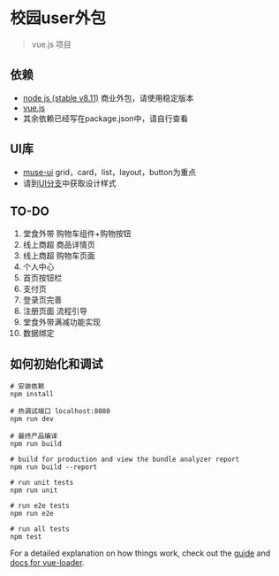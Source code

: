 
# 校园user外包

>vue.js 项目

## 依赖
* [node js (stable v8.11)](https://nodejs.org/en/) 商业外包，请使用稳定版本
* [vue.js](https://muse-ui.org/#/zh-CN) 
* 其余依赖已经写在package.json中，请自行查看

## UI库
* [muse-ui](https://muse-ui.org/#/zh-CN)  grid，card，list，layout，button为重点
* 请到[UI分支](http://120.24.90.180:10080/School_User_Epiboly/Web_vue)中获取设计样式

## TO-DO
1. 堂食外带 购物车组件+购物按钮
2. 线上商超 商品详情页
3. 线上商超 购物车页面
4. 个人中心
5. 首页按钮栏
6. 支付页
7. 登录页完善
8. 注册页面 流程引导
9. 堂食外带满减功能实现
10. 数据绑定
## 如何初始化和调试

``` 
# 安装依赖
npm install

# 热调试端口 localhost:8080
npm run dev

# 最终产品编译
npm run build

# build for production and view the bundle analyzer report
npm run build --report

# run unit tests
npm run unit

# run e2e tests
npm run e2e

# run all tests
npm test
```

For a detailed explanation on how things work, check out the [guide](http://vuejs-templates.github.io/webpack/) and [docs for vue-loader](http://vuejs.github.io/vue-loader).

